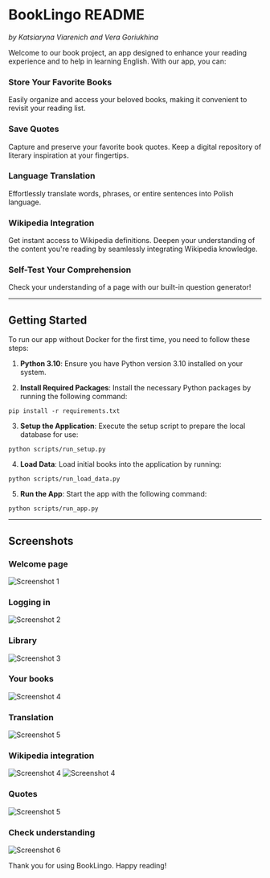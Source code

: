 # BookLingo README
*by Katsiaryna Viarenich and Vera Goriukhina*

Welcome to our book project, an app designed to enhance your reading experience and to help in learning English. With our app, you can:

### Store Your Favorite Books
Easily organize and access your beloved books, making it convenient to revisit your reading list.

### Save Quotes
Capture and preserve your favorite book quotes. Keep a digital repository of literary inspiration at your fingertips.

### Language Translation
Effortlessly translate words, phrases, or entire sentences into Polish language. 

### Wikipedia Integration
Get instant access to Wikipedia definitions. Deepen your understanding of the content you're reading by seamlessly integrating Wikipedia knowledge.

### Self-Test Your Comprehension
Check your understanding of a page with our built-in question generator!

-----

## Getting Started

To run our app without Docker for the first time, you need to follow these steps:

1. **Python 3.10**: Ensure you have Python version 3.10 installed on your system.

2. **Install Required Packages**: Install the necessary Python packages by running the following command:
```
pip install -r requirements.txt
```
3. **Setup the Application**: Execute the setup script to prepare the local database for use:
```
python scripts/run_setup.py
```
4. **Load Data**: Load initial books into the application by running:
```
python scripts/run_load_data.py
```
5. **Run the App**: Start the app with the following command:
```
python scripts/run_app.py
```
-----
## Screenshots
### Welcome page
![Screenshot 1](screenshots/main_page.jpg)

### Logging in
![Screenshot 2](screenshots/account.jpg)

### Library
![Screenshot 3](screenshots/library.jpg)

### Your books 
![Screenshot 4](screenshots/your_books.jpg)

### Translation
![Screenshot 5](screenshots/translation.jpg)

### Wikipedia integration
![Screenshot 4](screenshots/wikipedia_1.jpg)
![Screenshot 4](screenshots/wikipedia_2.jpg)

### Quotes
![Screenshot 5](screenshots/quotes.jpg)

### Check understanding
![Screenshot 6](screenshots/understanding.jpg)


Thank you for using BookLingo. Happy reading!

